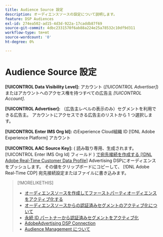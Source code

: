 ```yaml
---
title: Audience Source 設定
description: オーディエンスソースの設定について説明します。
feature: DSP Audiences
exl-id: 274ea502-ad15-4d3d-922a-17caddb87f69
source-git-commit: 4dbc2331570f6ab88a224e25a78532c10df9d311
workflow-type: tm+mt
source-wordcount: '0'
ht-degree: 0%

---
```


# Audience Source 設定

**[!UICONTROL Data Visibility Level]:** アカウント (*[!UICONTROL Advertiser]*) またはアカウントへのアクセス権を持つすべての広告主 *[!UICONTROL Account]*.

**[!UICONTROL Advertiser]:** （広告主レベルの表示のみ）セグメントを利用できる広告主。 アカウントにアクセスできる広告主のリストから 1 つ選択します。

**[!UICONTROL Enter IMS Org Id]:** のExperience Cloud組織 ID [!DNL Adobe Experience Platform] アカウント

**[!UICONTROL AAC Source Key]:** ( 読み取り専用、生成されます。 [!UICONTROL Enter IMS Org Id] フィールド ) [で宛先接続を作成する [!DNL Adobe Real-Time Customer Data Profile]](https://experienceleague.adobe.com/docs/experience-platform/destinations/catalog/advertising/adobe-advertising-cloud-connection.html) Advertising DSPにオーディエンスをプッシュします。 その値をクリップボードにコピーして、 [!DNL Adobe Real-Time CDP] 宛先接続設定またはファイルに書き込みます。

>[!MORELIKETHIS]
>
>* [オーディエンスソースを作成してファーストパーティオーディエンスをアクティブ化する](source-create.md)
>* [オーディエンスソースからの認証済みセグメントのアクティブ化について](source-about.md)
>* [永続 ID パートナーから認証済みセグメントをアクティブ化](source-durable-id.md)
>* [AdobeAdvertising DSP Connection](https://experienceleague.adobe.com/docs/experience-platform/destinations/catalog/advertising/adobe-advertising-cloud-connection.html)
>* [Audience Management について](/help/dsp/audiences/audience-about.md)

